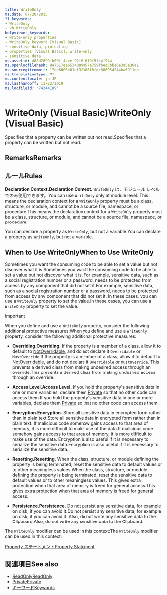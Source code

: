 ```yaml
---
title: WriteOnly
ms.date: 07/20/2015
f1_keywords:
- WriteOnly
- vb.WriteOnly
helpviewer_keywords:
- write-only properties
- WriteOnly keyword [Visual Basic]
- sensitive data, protecting
- properties [Visual Basic], write-only
- sensitive data
ms.assetid: 488d2899-b09f-4cee-92f0-6f9f9fc4f944
ms.openlocfilehash: 847617ea6534089857a759fbea3bb16a3a5a36a1
ms.sourcegitcommit: 17ee6605e01ef32506f8fdc686954244ba6911de
ms.translationtype: MT
ms.contentlocale: ja-JP
ms.lasthandoff: 11/22/2019
ms.locfileid: "74344189"
---
```

# <a name="writeonly-visual-basic"></a><span data-ttu-id="c2f70-102">WriteOnly (Visual Basic)</span><span class="sxs-lookup"><span data-stu-id="c2f70-102">WriteOnly (Visual Basic)</span></span>
<span data-ttu-id="c2f70-103">Specifies that a property can be written but not read.</span><span class="sxs-lookup"><span data-stu-id="c2f70-103">Specifies that a property can be written but not read.</span></span>  
  
## <a name="remarks"></a><span data-ttu-id="c2f70-104">Remarks</span><span class="sxs-lookup"><span data-stu-id="c2f70-104">Remarks</span></span>  
  
## <a name="rules"></a><span data-ttu-id="c2f70-105">ルール</span><span class="sxs-lookup"><span data-stu-id="c2f70-105">Rules</span></span>  
 <span data-ttu-id="c2f70-106">**Declaration Context.**</span><span class="sxs-lookup"><span data-stu-id="c2f70-106">**Declaration Context.**</span></span> <span data-ttu-id="c2f70-107">`WriteOnly` は、モジュール レベルでのみ使用できます。</span><span class="sxs-lookup"><span data-stu-id="c2f70-107">You can use `WriteOnly` only at module level.</span></span> <span data-ttu-id="c2f70-108">This means the declaration context for a `WriteOnly` property must be a class, structure, or module, and cannot be a source file, namespace, or procedure.</span><span class="sxs-lookup"><span data-stu-id="c2f70-108">This means the declaration context for a `WriteOnly` property must be a class, structure, or module, and cannot be a source file, namespace, or procedure.</span></span>  
  
 <span data-ttu-id="c2f70-109">You can declare a property as `WriteOnly`, but not a variable.</span><span class="sxs-lookup"><span data-stu-id="c2f70-109">You can declare a property as `WriteOnly`, but not a variable.</span></span>  
  
## <a name="when-to-use-writeonly"></a><span data-ttu-id="c2f70-110">When to Use WriteOnly</span><span class="sxs-lookup"><span data-stu-id="c2f70-110">When to Use WriteOnly</span></span>  
 <span data-ttu-id="c2f70-111">Sometimes you want the consuming code to be able to set a value but not discover what it is.</span><span class="sxs-lookup"><span data-stu-id="c2f70-111">Sometimes you want the consuming code to be able to set a value but not discover what it is.</span></span> <span data-ttu-id="c2f70-112">For example, sensitive data, such as a social registration number or a password, needs to be protected from access by any component that did not set it.</span><span class="sxs-lookup"><span data-stu-id="c2f70-112">For example, sensitive data, such as a social registration number or a password, needs to be protected from access by any component that did not set it.</span></span> <span data-ttu-id="c2f70-113">In these cases, you can use a `WriteOnly` property to set the value.</span><span class="sxs-lookup"><span data-stu-id="c2f70-113">In these cases, you can use a `WriteOnly` property to set the value.</span></span>  
  
> [!IMPORTANT]
> <span data-ttu-id="c2f70-114">When you define and use a `WriteOnly` property, consider the following additional protective measures:</span><span class="sxs-lookup"><span data-stu-id="c2f70-114">When you define and use a `WriteOnly` property, consider the following additional protective measures:</span></span>  
  
- <span data-ttu-id="c2f70-115">**Overriding.**</span><span class="sxs-lookup"><span data-stu-id="c2f70-115">**Overriding.**</span></span> <span data-ttu-id="c2f70-116">If the property is a member of a class, allow it to default to [NotOverridable](../../../visual-basic/language-reference/modifiers/notoverridable.md), and do not declare it `Overridable` or `MustOverride`.</span><span class="sxs-lookup"><span data-stu-id="c2f70-116">If the property is a member of a class, allow it to default to [NotOverridable](../../../visual-basic/language-reference/modifiers/notoverridable.md), and do not declare it `Overridable` or `MustOverride`.</span></span> <span data-ttu-id="c2f70-117">This prevents a derived class from making undesired access through an override.</span><span class="sxs-lookup"><span data-stu-id="c2f70-117">This prevents a derived class from making undesired access through an override.</span></span>  
  
- <span data-ttu-id="c2f70-118">**Access Level.**</span><span class="sxs-lookup"><span data-stu-id="c2f70-118">**Access Level.**</span></span> <span data-ttu-id="c2f70-119">If you hold the property's sensitive data in one or more variables, declare them [Private](../../../visual-basic/language-reference/modifiers/private.md) so that no other code can access them.</span><span class="sxs-lookup"><span data-stu-id="c2f70-119">If you hold the property's sensitive data in one or more variables, declare them [Private](../../../visual-basic/language-reference/modifiers/private.md) so that no other code can access them.</span></span>  
  
- <span data-ttu-id="c2f70-120">**Encryption.**</span><span class="sxs-lookup"><span data-stu-id="c2f70-120">**Encryption.**</span></span> <span data-ttu-id="c2f70-121">Store all sensitive data in encrypted form rather than in plain text.</span><span class="sxs-lookup"><span data-stu-id="c2f70-121">Store all sensitive data in encrypted form rather than in plain text.</span></span> <span data-ttu-id="c2f70-122">If malicious code somehow gains access to that area of memory, it is more difficult to make use of the data.</span><span class="sxs-lookup"><span data-stu-id="c2f70-122">If malicious code somehow gains access to that area of memory, it is more difficult to make use of the data.</span></span> <span data-ttu-id="c2f70-123">Encryption is also useful if it is necessary to serialize the sensitive data.</span><span class="sxs-lookup"><span data-stu-id="c2f70-123">Encryption is also useful if it is necessary to serialize the sensitive data.</span></span>  
  
- <span data-ttu-id="c2f70-124">**Resetting.**</span><span class="sxs-lookup"><span data-stu-id="c2f70-124">**Resetting.**</span></span> <span data-ttu-id="c2f70-125">When the class, structure, or module defining the property is being terminated, reset the sensitive data to default values or to other meaningless values.</span><span class="sxs-lookup"><span data-stu-id="c2f70-125">When the class, structure, or module defining the property is being terminated, reset the sensitive data to default values or to other meaningless values.</span></span> <span data-ttu-id="c2f70-126">This gives extra protection when that area of memory is freed for general access.</span><span class="sxs-lookup"><span data-stu-id="c2f70-126">This gives extra protection when that area of memory is freed for general access.</span></span>  
  
- <span data-ttu-id="c2f70-127">**Persistence.**</span><span class="sxs-lookup"><span data-stu-id="c2f70-127">**Persistence.**</span></span> <span data-ttu-id="c2f70-128">Do not persist any sensitive data, for example on disk, if you can avoid it.</span><span class="sxs-lookup"><span data-stu-id="c2f70-128">Do not persist any sensitive data, for example on disk, if you can avoid it.</span></span> <span data-ttu-id="c2f70-129">Also, do not write any sensitive data to the Clipboard.</span><span class="sxs-lookup"><span data-stu-id="c2f70-129">Also, do not write any sensitive data to the Clipboard.</span></span>  
  
 <span data-ttu-id="c2f70-130">The `WriteOnly` modifier can be used in this context:</span><span class="sxs-lookup"><span data-stu-id="c2f70-130">The `WriteOnly` modifier can be used in this context:</span></span>  
  
 [<span data-ttu-id="c2f70-131">Property ステートメント</span><span class="sxs-lookup"><span data-stu-id="c2f70-131">Property Statement</span></span>](../../../visual-basic/language-reference/statements/property-statement.md)  
  
## <a name="see-also"></a><span data-ttu-id="c2f70-132">関連項目</span><span class="sxs-lookup"><span data-stu-id="c2f70-132">See also</span></span>

- [<span data-ttu-id="c2f70-133">ReadOnly</span><span class="sxs-lookup"><span data-stu-id="c2f70-133">ReadOnly</span></span>](../../../visual-basic/language-reference/modifiers/readonly.md)
- [<span data-ttu-id="c2f70-134">Private</span><span class="sxs-lookup"><span data-stu-id="c2f70-134">Private</span></span>](../../../visual-basic/language-reference/modifiers/private.md)
- [<span data-ttu-id="c2f70-135">キーワード</span><span class="sxs-lookup"><span data-stu-id="c2f70-135">Keywords</span></span>](../../../visual-basic/language-reference/keywords/index.md)
